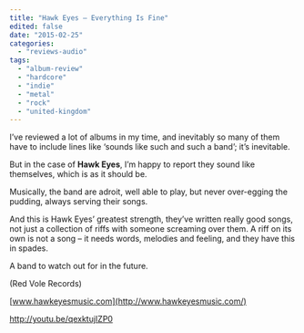 ```yaml
---
title: "Hawk Eyes – Everything Is Fine"
edited: false
date: "2015-02-25"
categories:
  - "reviews-audio"
tags:
  - "album-review"
  - "hardcore"
  - "indie"
  - "metal"
  - "rock"
  - "united-kingdom"
---
```


I’ve reviewed a lot of albums in my time, and inevitably so many of them have to include lines like ‘sounds like such and such a band’; it’s inevitable.

But in the case of **Hawk Eyes**, I’m happy to report they sound like themselves, which is as it should be.

Musically, the band are adroit, well able to play, but never over-egging the pudding, always serving their songs.

And this is Hawk Eyes’ greatest strength, they’ve written really good songs, not just a collection of riffs with someone screaming over them. A riff on its own is not a song – it needs words, melodies and feeling, and they have this in spades.

A band to watch out for in the future.

(Red Vole Records)

[www.hawkeyesmusic.com](http://www.hawkeyesmusic.com/)

http://youtu.be/qexktujIZP0
